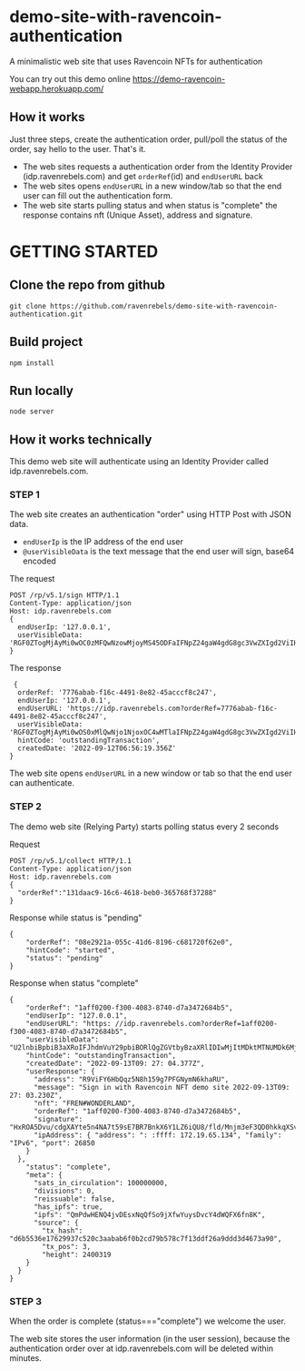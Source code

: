 # demo-site-with-ravencoin-authentication

A minimalistic web site that uses Ravencoin NFTs for authentication

You can try out this demo online https://demo-ravencoin-webapp.herokuapp.com/

## How it works
Just three steps, create the authentication order, pull/poll the status of the order, say hello to the user. That's it.
- The web sites requests a authentication order from the Identity Provider (idp.ravenrebels.com) and get `orderRef`(id) and `endUserURL` back
- The web sites opens `endUserURL` in a new window/tab so that the end user can fill out the authentication form.
- The web site starts pulling status and when status is "complete" the response contains nft (Unique Asset), address and signature.


# GETTING STARTED

## Clone the repo from github

`git clone https://github.com/ravenrebels/demo-site-with-ravencoin-authentication.git`

## Build project

`npm install`

## Run locally

`node server`



 

## How it works technically

This demo web site will authenticate using an Identity Provider called idp.ravenrebels.com.

### STEP 1

The web site creates an authentication "order" using HTTP Post with JSON data.

- `endUserIp` is the IP address of the end user
- `@userVisibleData` is the text message that the end user will sign, base64 encoded

The request

```
POST /rp/v5.1/sign HTTP/1.1
Content-Type: application/json
Host: idp.ravenrebels.com
{
  endUserIp: '127.0.0.1',
  userVisibleData: 'RGF0ZTogMjAyMi0wOC0zMFQwNzowMjoyMS45ODFaIFNpZ24gaW4gdG8gc3VwZXIgd2ViIHNpdGUgZG90IGNvbQ=='
}
```


The response

```
 {
  orderRef: '7776abab-f16c-4491-8e82-45acccf8c247',
  endUserIp: '127.0.0.1',
  endUserURL: 'https://idp.ravenrebels.com?orderRef=7776abab-f16c-4491-8e82-45acccf8c247',
  userVisibleData: 'RGF0ZTogMjAyMi0wOS0xMlQwNjo1NjoxOC4wMTlaIFNpZ24gaW4gdG8gc3VwZXIgd2ViIHNpdGUgZG90IGNvbQ==',
  hintCode: 'outstandingTransaction',
  createdDate: '2022-09-12T06:56:19.356Z'
}
```
 
The web site opens `endUserURL` in a new window or tab so that the end user can authenticate.

### STEP 2

The demo web site (Relying Party) starts polling status every 2 seconds

Request

```
POST /rp/v5.1/collect HTTP/1.1
Content-Type: application/json
Host: idp.ravenrebels.com
{
  "orderRef":"131daac9-16c6-4618-beb0-365768f37288"
}
```

Response while status is "pending"

```
{
    "orderRef": "08e2921a-055c-41d6-8196-c681720f62e0",
    "hintCode": "started",
    "status": "pending"
}
```

Response when status "complete"

```
{
    "orderRef": "1aff0200-f300-4083-8740-d7a3472684b5",
    "endUserIp": "127.0.0.1",
    "endUserURL": "https: //idp.ravenrebels.com?orderRef=1aff0200-f300-4083-8740-d7a3472684b5",
    "userVisibleData": "U2lnbiBpbiB3aXRoIFJhdmVuY29pbiBORlQgZGVtbyBzaXRlIDIwMjItMDktMTNUMDk6Mjc6MDMuMjMwWg==",
    "hintCode": "outstandingTransaction",
    "createdDate": "2022-09-13T09: 27: 04.377Z",
    "userResponse": {
      "address": "R9ViFY6HbQqz5N8h159g7PFGNymN6khaRU",
      "message": "Sign in with Ravencoin NFT demo site 2022-09-13T09: 27: 03.230Z",
      "nft": "FREN#WONDERLAND",
      "orderRef": "1aff0200-f300-4083-8740-d7a3472684b5",
      "signature": "HxROA5Dvu/cdgXAYte5n4NA7t59sE7BR7BnkX6Y1LZ6iQU8/fld/Mnjm3eF3QD0hkkqXSvEfqB67mhOtshM4CRA=",
      "ipAddress": { "address": ": :ffff: 172.19.65.134", "family": "IPv6", "port": 26850
    }
  },
    "status": "complete",
    "meta": {
      "sats_in_circulation": 100000000,
      "divisions": 0,
      "reissuable": false,
      "has_ipfs": true,
      "ipfs": "QmPdwHENQ4jvDEsxNqQfSo9jXfwYuysDvcY4dWQFX6fn8K",
      "source": {
        "tx_hash": "d6b5536e17629937c520c3aabab6f0b2cd79b578c7f13ddf26a9ddd3d4673a90",
        "tx_pos": 3,
        "height": 2400319
    }
  }
}
```

### STEP 3

When the order is complete (status==="complete") we welcome the user.

The web site stores the user information (in the user session), because the authentication order over at idp.ravenrebels.com will be deleted within minutes.
